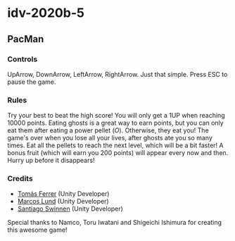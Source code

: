 # idv-2020b-5

## PacMan

### Controls

UpArrow, DownArrow, LeftArrow, RightArrow. Just that simple.
Press ESC to pause the game.

### Rules

Try your best to beat the high score! You will only get a 1UP when reaching 10000 points. Eating ghosts is a great way to earn points, but you can only eat them after eating a power pellet (*O*). Otherwise, they eat you! The game's over when you lose all your lives, after ghosts ate you so many times. Eat all the pellets to reach the next level, which will be a bit faster!
A bonus fruit (which will earn you 200 points) will appear every now and then. Hurry up before it disappears!

### Credits

- [Tomás Ferrer](mailto:tferrer@itba.edu.ar) (Unity Developer)
- [Marcos Lund](mailto:mlund@itba.edu.ar) (Unity Developer)
- [Santiago Swinnen](mailto:sswinnen@itba.edu.ar) (Unity Developer)

Special thanks to Namco, Toru Iwatani and Shigeichi Ishimura for creating this awesome game!
